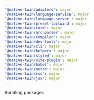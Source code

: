 ```yaml
---
'@native-twin/adapters': major
'@native-twin/language-service': major
'@native-twin/language-server': major
'@native-twin/preset-tailwind': major
'@native-twin/core': major
'@native-twin/arc-parser': major
'@native-twin/compiler': major
'@native-twin/dev-tools': major
'@native-twin/cli': major
'@native-twin/helpers': major
'@native-twin/styled': major
'@native-twin/vite-plugin': major
'@native-twin/babel': major
'@native-twin/metro': major
'@native-twin/css': major
'@native-twin/jsx': major
---
```


Bundling packages
